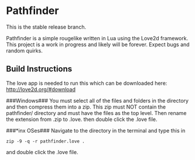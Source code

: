Pathfinder
==========
This is the stable release branch.

Pathfinder is a simple rougelike written in Lua using the Love2d framework. This project is a work in progress and likely will be forever. Expect bugs and random quirks.

Build Instructions
------------------
The love app is needed to run this which can be downloaded here: http://love2d.org/#download

###Windows###
You must select all of the files and folders in the directory and then compress them into a zip. This zip must NOT contain the pathfinder/ directory and must have the files as the top level. Then rename the extension from .zip to .love. then double click the .love file.

###*inx OSes###
Navigate to the directory in the terminal and type this in
```
zip -9 -q -r pathfinder.love .
```
and double click the .love file.
